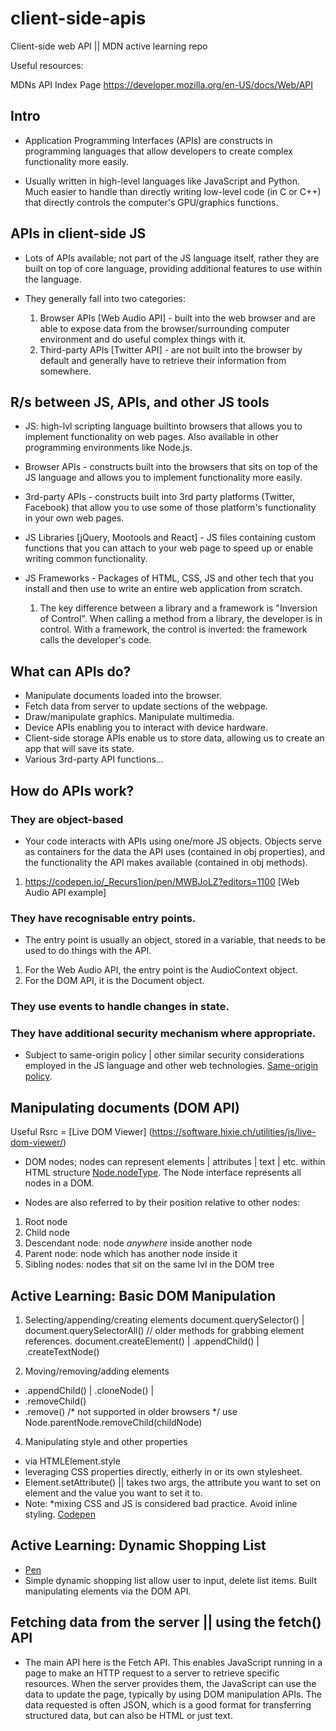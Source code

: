 # client-side-apis
Client-side web API || MDN active learning repo

Useful resources:

MDNs API Index Page
https://developer.mozilla.org/en-US/docs/Web/API


## Intro

- Application Programming Interfaces (APIs) are constructs in programming languages that allow developers to create complex functionality more easily. 

- Usually written in high-level languages like JavaScript and Python. Much easier to handle than directly writing low-level code (in C or C++) that directly controls the computer's GPU/graphics functions.

## APIs in client-side JS

- Lots of APIs available; not part of the JS language itself, rather they are built on top of core language, providing additional features to use within the language. 

- They generally fall into two categories:
  1. Browser APIs [Web Audio API] - built into the web browser and are able to expose data from the browser/surrounding computer environment and do useful complex things with it. 
  2. Third-party APIs [Twitter API] -  are not built into the browser by default and generally have to retrieve their information from somewhere. 

## R/s between JS, APIs, and other JS tools

- JS: high-lvl scripting language builtinto browsers that allows you to implement functionality on web pages. Also available in other programming environments like Node.js.

- Browser APIs -  constructs built into the browsers that sits on top of the JS language and allows you to implement functionality more easily. 

- 3rd-party APIs - constructs built into 3rd party platforms (Twitter, Facebook) that allow you to use some of those platform's functionality in your own web pages. 

- JS Libraries [jQuery, Mootools and React] - JS files containing custom functions that you can attach to your web page to speed up or enable writing common functionality. 

- JS Frameworks - Packages of HTML, CSS, JS and other tech that you install and then use to write an entire web application from scratch. 
  1. The key difference between a library and a framework is "Inversion of Control". When calling a method from a library, the developer is in control. With a framework, the control is inverted: the framework calls the developer's code.

## What can APIs do?

- Manipulate documents loaded into the browser. 
- Fetch data from server to update sections of the webpage. 
- Draw/manipulate graphics. Manipulate multimedia.
- Device APIs enabling you to interact with device hardware. 
- Client-side storage APIs enable us to store data, allowing us to create an app that will save its state.
- Various 3rd-party API functions...

## How do APIs work?

### They are object-based

- Your code interacts with APIs using one/more JS objects. Objects serve as containers for the data the API uses (contained in obj properties), and the functionality the API makes available (contained in obj methods).
 1. https://codepen.io/_Recurs1ion/pen/MWBJoLZ?editors=1100 [Web Audio API example]

### They have recognisable entry points. 
- The entry point is usually an object, stored in a variable, that needs to be used to do things with the API.
 1. For the Web Audio API, the entry point is the AudioContext object.
 2. For the DOM API, it is the Document object. 

### They use events to handle changes in state. 

### They have additional security mechanism where appropriate.

 - Subject to same-origin policy | other similar security considerations employed in the JS language and other web technologies. [Same-origin policy](https://developer.mozilla.org/en-US/docs/Web/Security/Same-origin_policy).
 
## Manipulating documents (DOM API)

Useful Rsrc = [Live DOM Viewer] (https://software.hixie.ch/utilities/js/live-dom-viewer/)

- DOM nodes; nodes can represent elements | attributes | text | etc. within HTML structure
[Node.nodeType](https://developer.mozilla.org/en-US/docs/Web/API/Node/nodeType). 
The Node interface represents all nodes in a DOM. 

 * Nodes are also referred to by their position relative to other nodes:
  1. Root node
  2. Child node
  3. Descendant node: node *anywhere* inside another node
  4. Parent node: node which has another node inside it
  5. Sibling nodes: nodes that sit on the same lvl in the DOM tree

## Active Learning: Basic DOM Manipulation
  1. Selecting/appending/creating elements
     document.querySelector() | document.querySelectorAll() // older methods for grabbing element references. 
     document.createElement() | .appendChild() | .createTextNode()

  3. Moving/removing/adding elements
   - .appendChild() | .cloneNode() | 
   - .removeChild() 
   - .remove() /* not supported in older browsers */ use Node.parentNode.removeChild(childNode)

  4. Manipulating style and other properties
   - via HTMLElement.style
   - leveraging CSS properties directly, eitherly in <style></style> or its own stylesheet. 
   - Element.setAttribute() || takes two args, the attribute you want to set on element and the value you want to set it to. 
   - Note: *mixing CSS and JS is considered bad practice. Avoid inline styling. 
   [Codepen](https://codepen.io/_Recurs1ion/pen/WNKREJW?editors=0010)
   
## Active Learning: Dynamic Shopping List  
  - [Pen](https://codepen.io/_Recurs1ion/pen/QWBdmgO?editors=1010)
  - Simple dynamic shopping list allow user to input, delete list items. Built manipulating elements via the DOM API. 

## Fetching data from the server || using the fetch() API
  - The main API here is the Fetch API. This enables JavaScript running in a page to make an HTTP request to a server to retrieve specific resources. When the server provides them, the JavaScript can use the data to update the page, typically by using DOM manipulation APIs. The data requested is often JSON, which is a good format for transferring structured data, but can also be HTML or just text.


  
